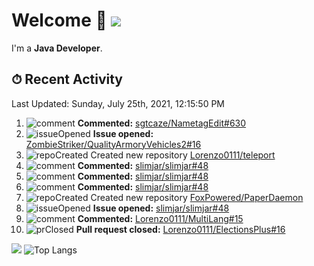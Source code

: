 # Welcome 👋 ![](https://hit.yhype.me/github/profile?user_id=69311874)

I'm a **Java Developer**.

## ⏱ Recent Activity

<!--RECENT_ACTIVITY:last_update-->
Last Updated: Sunday, July 25th, 2021, 12:15:50 PM
<!--RECENT_ACTIVITY:last_update_end-->

<!--RECENT_ACTIVITY:start-->
1. ![comment] **Commented:** [sgtcaze/NametagEdit#630](https://github.com/sgtcaze/NametagEdit/issues/630#issuecomment-886191133)
2. ![issueOpened] **Issue opened:** [ZombieStriker/QualityArmoryVehicles2#16](https://github.com/ZombieStriker/QualityArmoryVehicles2/issues/16)
3. ![repoCreated] Created new repository [Lorenzo0111/teleport](https://github.com/Lorenzo0111/teleport)
4. ![comment] **Commented:** [slimjar/slimjar#48](https://github.com/slimjar/slimjar/issues/48#issuecomment-886060516)
5. ![comment] **Commented:** [slimjar/slimjar#48](https://github.com/slimjar/slimjar/issues/48#issuecomment-885839957)
6. ![comment] **Commented:** [slimjar/slimjar#48](https://github.com/slimjar/slimjar/issues/48#issuecomment-885814882)
7. ![repoCreated] Created new repository [FoxPowered/PaperDaemon](https://github.com/FoxPowered/PaperDaemon)
8. ![issueOpened] **Issue opened:** [slimjar/slimjar#48](https://github.com/slimjar/slimjar/issues/48)
9. ![comment] **Commented:** [Lorenzo0111/MultiLang#15](https://github.com/Lorenzo0111/MultiLang/pull/15#issuecomment-885715064)
10. ![prClosed] **Pull request closed:** [Lorenzo0111/ElectionsPlus#16](https://github.com/Lorenzo0111/ElectionsPlus/pull/16)
<!--RECENT_ACTIVITY:end-->

[![](https://github-readme-stats.vercel.app/api?username=Lorenzo0111&show_icons=true&count_private=true)](https://github.com/Lorenzo0111)
![Top Langs](https://github-readme-stats.vercel.app/api/top-langs/?username=Lorenzo0111&layout=compact)

[issueOpened]: https://cdn.jsdelivr.net/gh/Readme-Workflows/Readme-Icons@main/icons/octicons/IssueOpenedOld.svg
[issueClosed]: https://cdn.jsdelivr.net/gh/Readme-Workflows/Readme-Icons@main/icons/octicons/IssueClosedOld.svg

[prOpened]: https://cdn.jsdelivr.net/gh/Readme-Workflows/Readme-Icons@main/icons/octicons/PullRequestOpened.svg
[prClosed]: https://cdn.jsdelivr.net/gh/Readme-Workflows/Readme-Icons@main/icons/octicons/PullRequestClosed.svg
[prMerged]: https://cdn.jsdelivr.net/gh/Readme-Workflows/Readme-Icons@main/icons/octicons/PullRequestMerged.svg

[comment]: https://cdn.jsdelivr.net/gh/Readme-Workflows/Readme-Icons@main/icons/octicons/Comment.svg

[changesRequested]: https://cdn.jsdelivr.net/gh/Readme-Workflows/Readme-Icons@main/icons/octicons/RequestedChanges.svg
[approved]: https://cdn.jsdelivr.net/gh/Readme-Workflows/Readme-Icons@main/icons/octicons/ApprovedChanges.svg

[repoCreated]: https://cdn.jsdelivr.net/gh/Readme-Workflows/Readme-Icons@main/icons/octicons/Repository.svg
[release]: https://cdn.jsdelivr.net/gh/Readme-Workflows/Readme-Icons@main/icons/octicons/Release.svg
[star]: https://cdn.jsdelivr.net/gh/Readme-Workflows/Readme-Icons@main/icons/octicons/StarredRepository.svg
[wiki]: https://cdn.jsdelivr.net/gh/Readme-Workflows/Readme-Icons@main/icons/octicons/Wiki.svg
[fork]: https://cdn.jsdelivr.net/gh/Readme-Workflows/Readme-Icons@main/icons/octicons/ForkedRepository.svg
[people]: https://cdn.jsdelivr.net/gh/Readme-Workflows/Readme-Icons@main/icons/octicons/People.svg
